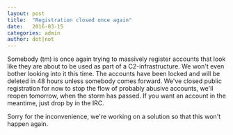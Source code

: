 ```yaml
---
layout: post
title:  "Registration closed once again"
date:   2016-03-15
categories: admin
author: dot|not
---
```

Somebody (tm) is once again trying to massively register accounts that look
like they are about to be used as part of a C2-infrastructure. We won't even
bother looking into it this time. The accounts have been locked and will be
deleted in 48 hours unless somebody comes forward. We've closed public
registration for now to stop the flow of probably abusive accounts, we'll
reopen tomorrow, when the storm has passed. If you want an account in the
meantime, just drop by in the IRC.

Sorry for the inconvenience, we're working on a solution so that this won't
happen again.
